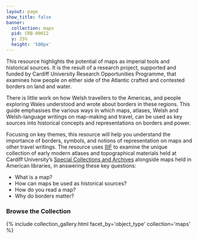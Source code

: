 ```yaml
---
layout: page
show_title: false
banner:
  collection: maps
  pid: CRB-00012
  y: 25%
  height: '500px'
---
```

This resource highlights the potential of maps as imperial tools and historical sources. It is the result of a research project, supported and funded by Cardiff University Research Opportunities Programme, that examines how people on either side of the Atlantic crafted and contested borders on land and water.  

There is little work on how Welsh travellers to the Americas, and people exploring Wales understood and wrote about borders in these regions. This guide emphasises the various ways in which maps, atlases, Welsh and Welsh-language writings on map-making and travel, can be used as key sources into historical concepts and representations on borders and power.  

Focusing on key themes, this resource will help you understand the importance of borders, symbols, and notions of representation on maps and other travel writings. The resource uses [IIIF](https://iiif.io) to examine the unique collection of early modern atlases and topographical materials held at Cardiff University’s [Special Collections and Archives](https://www.cardiff.ac.uk/special-collections) alongside maps held in American libraries, in answering these key questions: 

- What is a map? 
- How can maps be used as historical sources? 
- How do you read a map? 
- Why do borders matter? 

### Browse the Collection

{% include collection_gallery.html facet_by='object_type' collection='maps' %}
